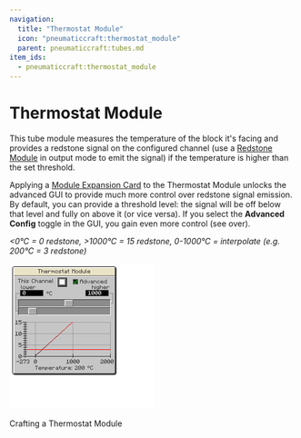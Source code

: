 ```yaml
---
navigation:
  title: "Thermostat Module"
  icon: "pneumaticcraft:thermostat_module"
  parent: pneumaticcraft:tubes.md
item_ids:
  - pneumaticcraft:thermostat_module
---
```


# Thermostat Module

This tube module measures the temperature of the block it's facing and provides a redstone signal on the configured channel (use a [Redstone Module](./redstone_module.md) in output mode to emit the signal) if the temperature is higher than the set threshold.

<ItemImage id="pneumaticcraft:module_expansion_card" />

Applying a [Module Expansion Card](./module_expansion_card.md) to the Thermostat Module unlocks the advanced GUI to provide much more control over <Color hex="#f00">redstone signal</Color> emission. By default, you can provide a threshold level: the signal will be off below that level and fully on above it (or vice versa). If you select the **Advanced Config** toggle in the GUI, you gain even more control (see over).

<a name="img"></a>
*<0°C = 0 redstone, >1000°C = 15 redstone, 0-1000°C = interpolate (e.g. 200°C = 3 redstone)*

![](thermostat_gui.png)

Crafting a Thermostat Module

<Recipe id="pneumaticcraft:thermostat_module" />

